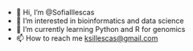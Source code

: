 - 👋 Hi, I’m @SofiaIllescas
- 👀 I’m interested in bioinformatics and data science
- 🌱 I’m currently learning Python and R for genomics
- 📫 How to reach me ksillescas@gmail.com

<!---
SofiaIllescas/SofiaIllescas is a ✨ special ✨ repository because its `README.md` (this file) appears on your GitHub profile.
You can click the Preview link to take a look at your changes.
--->
